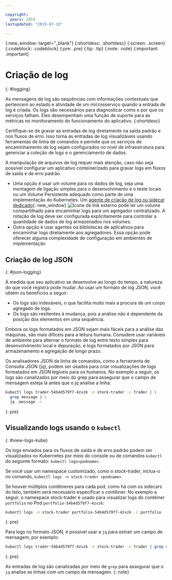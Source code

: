 ```yaml
---

copyright:
  years: 2019
lastupdated: "2019-07-19"

---
```


{:new_window: target="_blank"}
{:shortdesc: .shortdesc}
{:screen: .screen}
{:codeblock: .codeblock}
{:pre: .pre}
{:tip: .tip}
{:note: .note}
{:important: .important}

# Criação de log
{: #logging}

As mensagens de log são sequências com informações contextuais que pertencem ao estado e atividade de um microsserviço quando a entrada de log é criada. Os logs são necessários para diagnosticar como e por que os serviços falham. Eles desempenham uma função de suporte para as métricas no monitoramento do funcionamento do aplicativo.
{:shortdesc}

Certifique-se de gravar as entradas de log diretamente na saída padrão e nos fluxos de erro. Isso torna as entradas de log visualizáveis usando ferramentas de linha de comandos e permite que os serviços de encaminhamento de log sejam configurados no nível de infraestrutura para gerenciar a coleção de logs e o gerenciamento de dados.

A manipulação de arquivos de log requer mais atenção, caso não seja possível configurar um aplicativo conteinerizado para gravar logs em fluxos de saída e de erro padrão.

* Uma opção é usar um volume para os dados de log, seja uma montagem de ligação simples para o desenvolvimento e o teste locais ou um Volume Persistente adequado como parte de uma implementação do Kubernetes. Um [agente de criação de log ou sidecar dedicado](https://kubernetes.io/docs/concepts/cluster-administration/logging/#sidecar-container-with-a-logging-agent){: new_window} ![Ícone de link externo](../icons/launch-glyph.svg "Ícone de link externo") pode ler um volume compartilhado para encaminhar logs para um agregador centralizado. A rotação de log deve ser configurada explicitamente para controlar a quantidade de dados de log armazenados nos volumes.
* Outra opção é usar agentes ou bibliotecas de aplicativos para encaminhar logs diretamente aos agregadores. Essa opção pode oferecer alguma complexidade de configuração em ambientes de implementação

## Criação de log JSON
{: #json-logging}

À medida que seu aplicativo se desenvolve ao longo do tempo, a natureza do que você registra pode mudar. Ao usar um formato de log JSON, você obtém os benefícios a seguir:

* Os logs são indexáveis, o que facilita muito mais a procura de um corpo agregado de logs.
* Os logs são resilientes à mudança, pois a análise não é dependente da posição dos elementos em uma sequência.

Embora os logs formatados em JSON sejam mais fáceis para a análise das máquinas, são mais difíceis para a leitura humana. Considere usar variáveis de ambiente para alternar o formato de log entre texto simples para desenvolvimento local e depuração, e logs formatados por JSON para armazenamento e agregação de longo prazo.

Os analisadores JSON da linha de comandos, como a ferramenta de Consulta JSON (jq), podem ser usados para criar visualizações de logs formatados em JSON legíveis para os humanos. No exemplo a seguir, os logs são canalizados por meio do grep para assegurar que o campo de mensagem esteja lá antes que o jq analise a linha:

```bash
kubectl logs trader-54b4d579f7-4zvzk -n stock-trader -c trader | \
  grep message | \
  jq .message -r
```
{: pre}

## Visualizando logs usando o `kubectl`
{: #view-logs-kube}

Os logs enviados para os fluxos de saída e de erro padrão podem ser visualizados no Kubernetes por meio do console ou de comandos `kubectl` do seguinte formato: `kubectl logs<podname>`.

Se você usar um namespace customizado, como o stock-trader, inclua-o no comando, `kubectl logs -n stock-trader <podname>`.

Se houver múltiplos contêineres para cada pod, como há com os sidecars do Istio, também será necessário especificar o contêiner. No exemplo a seguir, o namespace stock-trader é usado para visualizar logs do contêiner `portfolio` no Pod `portfolio-54b4d579f7-4zvzk`:

```bash
kubectl logs -n stock-trader portfolio-54b4d579f7-4zvzk -c portfolio
```
{: pre}

Para logs no formato JSON, é possível usar a `jq` para extrair um campo de mensagem, por exemplo:

```bash
kubectl logs trader-54b4d579f7-4zvzk -n stock-trader -c trader | grep message | jq .message -r
```
{: pre}

As entradas de log são canalizadas por meio de `grep` para assegurar que o `jq` analise as linhas com um campo da mensagem.
{: note}
